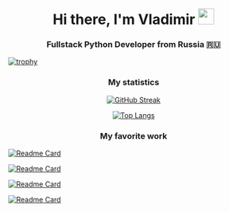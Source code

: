 <h1 align="center">Hi there, I'm Vladimir <img src="https://github.com/blackcater/blackcater/raw/main/images/Hi.gif" height="32"/></h1>
<h3 align="center">Fullstack Python Developer from Russia 🇷🇺</h3>

[![trophy](https://github-profile-trophy.vercel.app/?username=Vladimir-Study&theme=onedark&row=1)](https://github.com/Vladimir-Study)

<h3 align='center'>My statistics</h3>

<div align='center' 
    
  [![GitHub Streak](https://streak-stats.demolab.com/?user=Vladimir-Study)](https://github.com/Vladimir-Study)

  [![Top Langs](https://github-readme-stats.vercel.app/api/top-langs/?username=Vladimir-Study)](https://github.com/anuraghazra/github-readme-stats)
</div>

<h3 align='center'>My favorite work</h3>

[![Readme Card](https://github-readme-stats.vercel.app/api/pin/?username=Vladimir-Study&repo=netology_diplom_backend)](https://github.com/Vladimir-Study/netology_diplom_backend)

[![Readme Card](https://github-readme-stats.vercel.app/api/pin/?username=Vladimir-Study&repo=netology_diplom_frontend)](https://github.com/Vladimir-Study/netology_diplom_frontend)

[![Readme Card](https://github-readme-stats.vercel.app/api/pin/?username=Vladimir-Study&repo=severstal)](https://github.com/Vladimir-Study/severstal)

[![Readme Card](https://github-readme-stats.vercel.app/api/pin/?username=Vladimir-Study&repo=kanalservis_test_task)](https://github.com/Vladimir-Study/kanalservis_test_task)
